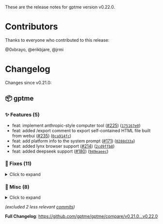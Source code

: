 These are the release notes for gptme version v0.22.0.

# Contributors

Thanks to everyone who contributed to this release:

@0xbrayo, @erikbjare, @jrmi

# Changelog

Changes since v0.21.0:


## 📦 gptme

### ✨ Features (5)

 - feat: implement anthropic-style computer tool ([#225](https://github.com/gptme/gptme/issues/225)) ([`175167e0`](https://github.com/gptme/gptme/commit/175167e0))
 - feat: added /export comment to export self-contained HTML file built from webui ([#235](https://github.com/gptme/gptme/issues/235)) ([`0ca914fc`](https://github.com/gptme/gptme/commit/0ca914fc))
 - feat: add platform info to the system prompt ([#171](https://github.com/gptme/gptme/issues/171)) ([`0288d33a`](https://github.com/gptme/gptme/commit/0288d33a))
 - feat: added lynx browser support ([#214](https://github.com/gptme/gptme/issues/214)) ([`2cd9ffb8`](https://github.com/gptme/gptme/commit/2cd9ffb8))
 - feat: added deepseek support ([#180](https://github.com/gptme/gptme/issues/180)) ([`949eaeec`](https://github.com/gptme/gptme/commit/949eaeec))

### 🐛 Fixes (11)
<details><summary>Click to expand</summary>
<p>

 - fix: correct Linux distro version in systeminfo prompt ([#239](https://github.com/gptme/gptme/issues/239)) ([`3221145d`](https://github.com/gptme/gptme/commit/3221145d))
 - fix: informative message for agent when permission isn't granted ([#223](https://github.com/gptme/gptme/issues/223)) ([`5ee0f2f2`](https://github.com/gptme/gptme/commit/5ee0f2f2))
 - fix: fixed __version__ looking up old package name ([`f8c296f5`](https://github.com/gptme/gptme/commit/f8c296f5))
 - fix: set `<title>` in export and make sure `/export` command doesn't get saved to log ([`2a5576ad`](https://github.com/gptme/gptme/commit/2a5576ad))
 - fix: improved chat picker (now uses full-width of terminal) ([`32db19df`](https://github.com/gptme/gptme/commit/32db19df))
 - fix: add cli-provided prompts to readline history ([`ffaa109c`](https://github.com/gptme/gptme/commit/ffaa109c))
 - fix: improved reliability of llm.generate_name() ([`b9311036`](https://github.com/gptme/gptme/commit/b9311036))
 - fix: include conversation name in exported chat log ([`abc4928c`](https://github.com/gptme/gptme/commit/abc4928c))
 - fix: changed all Message-generator tools to simply print/return value instead (fixes [#186](https://github.com/gptme/gptme/issues/186), fixes [#187](https://github.com/gptme/gptme/issues/187)) ([`3dcef9fd`](https://github.com/gptme/gptme/commit/3dcef9fd))
 - fix: fixed support for groq (and deepseek?) ([#231](https://github.com/gptme/gptme/issues/231)) ([`cea30cfe`](https://github.com/gptme/gptme/commit/cea30cfe))
 - fix: fixed screenshot() not running if generator not consumed (such as when not last statement in codeblock) ([`65bdb8ad`](https://github.com/gptme/gptme/commit/65bdb8ad))

</p>
</details>

### 🔨 Misc (8)
<details><summary>Click to expand</summary>
<p>

 - chore: bump version to 0.22.0 ([`cdd8c6b2`](https://github.com/gptme/gptme/commit/cdd8c6b2))
 - docs: removed bad computer use example ([`66898b23`](https://github.com/gptme/gptme/commit/66898b23))
 - tests: fixed blinking test due to changed working dir ([`40d1a5d7`](https://github.com/gptme/gptme/commit/40d1a5d7))
 - docs: add installing from source instructions to contributing guide ([#236](https://github.com/gptme/gptme/issues/236)) ([`4665f499`](https://github.com/gptme/gptme/commit/4665f499))
 - format: s/whitelist/allowlist ([`e77cd4ef`](https://github.com/gptme/gptme/commit/e77cd4ef))
 - docs: add mention of configuration file on providers page ([`16f8254e`](https://github.com/gptme/gptme/commit/16f8254e))
 - docs: fixed incorrect local/ollama/... provider prefix ([`3eb6f8f4`](https://github.com/gptme/gptme/commit/3eb6f8f4))
 - docs: improved note about outdated demos ([`cdce6373`](https://github.com/gptme/gptme/commit/cdce6373))

</p>
</details>

*(excluded 2 less relevant [commits](https://github.com/gptme/gptme/compare/v0.21.0...v0.22.0))*

**Full Changelog**: https://github.com/gptme/gptme/compare/v0.21.0...v0.22.0
